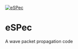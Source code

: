 [![eSPec](http://forthebadge.com/images/badges/as-seen-on-tv.svg)](http://toolbox.readthedocs.org/)

# eSPec
A wave packet propagation code
